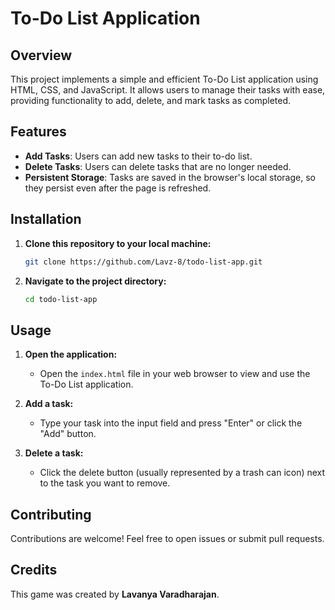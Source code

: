 # To-Do List Application

## Overview
This project implements a simple and efficient To-Do List application using HTML, CSS, and JavaScript. It allows users to manage their tasks with ease, providing functionality to add, delete, and mark tasks as completed.

## Features
- **Add Tasks**: Users can add new tasks to their to-do list.
- **Delete Tasks**: Users can delete tasks that are no longer needed.
- **Persistent Storage**: Tasks are saved in the browser's local storage, so they persist even after the page is refreshed.

## Installation

1. **Clone this repository to your local machine:**

    ```bash
    git clone https://github.com/Lavz-8/todo-list-app.git
    ```

2. **Navigate to the project directory:**

    ```bash
    cd todo-list-app
    ```

## Usage

1. **Open the application:**
    - Open the `index.html` file in your web browser to view and use the To-Do List application.

2. **Add a task:**
    - Type your task into the input field and press "Enter" or click the "Add" button.

3. **Delete a task:**
    - Click the delete button (usually represented by a trash can icon) next to the task you want to remove.


## Contributing

Contributions are welcome! Feel free to open issues or submit pull requests.

## Credits
This game was created by **Lavanya Varadharajan**.
